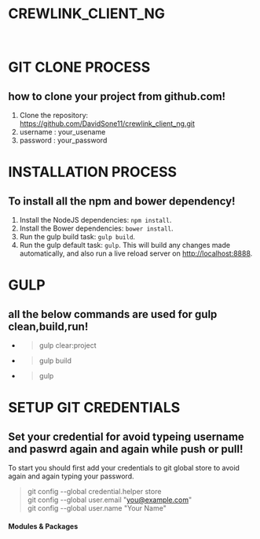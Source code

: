 
<p align="center">
<b><h1>CREWLINK_CLIENT_NG</h1></b><br>
</p>

# GIT CLONE PROCESS
## how to clone your project from github.com!
1. Clone the repository: https://github.com/DavidSone11/crewlink_client_ng.git
2. username : your_usename
3. password : your_password

# INSTALLATION PROCESS
## To install all the npm and bower dependency!
1. Install the NodeJS dependencies: `npm install`.
2. Install the Bower dependencies: `bower install`.
3. Run the gulp build task: `gulp build`.
4. Run the gulp default task: `gulp`. This will build any changes made automatically, and also run a live reload server on [http://localhost:8888](http://localhost:8888).

# GULP
## all the below commands are used for gulp clean,build,run!
* >gulp clear:project <br />
* >gulp build <br />
* >gulp <br />



# SETUP GIT CREDENTIALS
## Set your credential for avoid typeing username and paswrd again and again while push or pull!
To start you should first add your credentials to git global store to avoid again and again typing your password. <br />
 > git config --global credential.helper store <br />
 > git config --global user.email "you@example.com" <br />
 > git config --global user.name "Your Name" <br />

 #### Modules & Packages